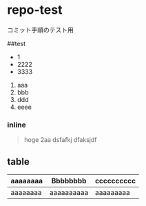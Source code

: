 # repo-test
コミット手順のテスト用

##test

* 1
* 2222
* 3333

1. aaa
2. bbb
3. ddd
4. eeee

### inline

> hoge
> 2aa
> dsfafkj
> dfaksjdf

## table

|aaaaaaaa|Bbbbbbbb|cccccccccc|
|--------|---------|---------|
|aaaaaaaa|aaaaaaaaaa|aaaaaaaaa|
